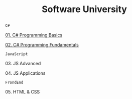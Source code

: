 # <p align="center"> Software University <p>
	
	C#
<p><a href="https://softuni.bg/certificates/details/85280/a6bd28fc">01. C# Programming Basics</a></p> 
<p><a href="https://softuni.bg/certificates/details/94622/6130a8ad">02. C# Programming Fundamentals</a></p> 

	JavaScript
<p>03. JS Advanced</p>
<p>04. JS Applications</p>

	FrondEnd
<p>05. HTML & CSS</p>
